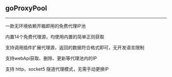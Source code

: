## goProxyPool

---

一款无环境依赖开箱即用的免费代理IP池

内置14个免费代理源，均使用内置的简单正则获取

支持调用插件扩展代理源，返回的数据符合格式即可，无开发语言限制

支持webApi获取、删除、更新等代理池内的IP

支持 http，socket5 隧道代理模式，无需手动更换IP

